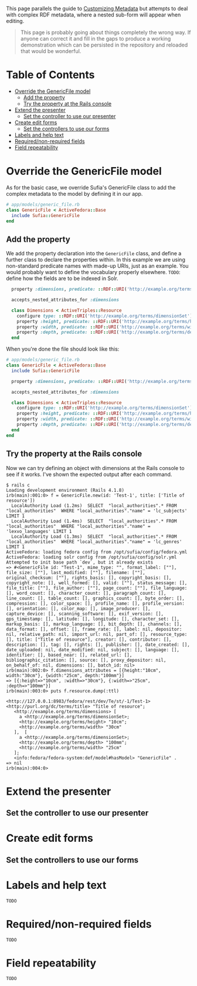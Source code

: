 This page parallels the guide to [Customizing Metadata](https://github.com/projecthydra/sufia/wiki/Customizing-Metadata) but attempts to deal with complex RDF metadata, where a nested sub-form will appear when editing.

> This page is probably going about things completely the wrong way. If anyone can correct it and fill in the
> gaps to produce a working demonstration which can be persisted in the repository and reloaded that would be
> wonderful.

Table of Contents
=================

  * [Override the GenericFile model](#override-the-genericfile-model)
    * [Add the property](#add-the-property)
    * [Try the property at the Rails console](#try-the-property-at-the-rails-console)
  * [Extend the presenter](#extend-the-presenter)
    * [Set the controller to use our presenter](#set-the-controller-to-use-our-presenter)
  * [Create edit forms](#create-edit-forms)
    * [Set the controllers to use our forms](#set-the-controllers-to-use-our-forms)
  * [Labels and help text](#labels-and-help-text)
  * [Required/non-required fields](#requirednon-required-fields)
  * [Field repeatability](#field-repeatability)

# Override the GenericFile model

As for the basic case, we override Sufia's GenericFile class to add the complex metadata to the model by defining it in our app.

```ruby
# app/models/generic_file.rb
class GenericFile < ActiveFedora::Base
  include Sufia::GenericFile
end
```

## Add the property

We add the property declaration into the `GenericFile` class, and define a further class to declare the properties within. In this example we are using non-standard predicate names with made-up URIs, just as an example. You would probably want to define the vocabulary properly elsewhere.
`TODO`: define how the fields are to be indexed in Solr.

```ruby
  property :dimensions, predicate: ::RDF::URI('http://example.org/terms/dimensions'), class_name: "GenericFile::Dimensions"

  accepts_nested_attributes_for :dimensions

  class Dimensions < ActiveTriples::Resource
    configure type: ::RDF::URI('http://example.org/terms/dimensionSet')
    property :height, predicate: ::RDF::URI('http://example.org/terms/height')
    property :width, predicate: ::RDF::URI('http://example.org/terms/width')
    property :depth, predicate: ::RDF::URI('http://example.org/terms/depth')
  end
```

When you're done the file should look like this:
```ruby
# app/models/generic_file.rb
class GenericFile < ActiveFedora::Base
  include Sufia::GenericFile

  property :dimensions, predicate: ::RDF::URI('http://example.org/terms/dimensions'), class_name: "GenericFile::Dimensions"

  accepts_nested_attributes_for :dimensions

  class Dimensions < ActiveTriples::Resource
    configure type: ::RDF::URI('http://example.org/terms/dimensionSet')
    property :height, predicate: ::RDF::URI('http://example.org/terms/height')
    property :width, predicate: ::RDF::URI('http://example.org/terms/width')
    property :depth, predicate: ::RDF::URI('http://example.org/terms/depth')
  end
end
```

## Try the property at the Rails console

Now we can try defining an object with dimensions at the Rails console to see if it works. I've shown the expected output after each command.
```
$ rails c
Loading development environment (Rails 4.1.8)
irb(main):001:0> f = GenericFile.new(id: 'Test-1', title: ['Title of resource'])
  LocalAuthority Load (1.2ms)  SELECT  "local_authorities".* FROM "local_authorities"  WHERE "local_authorities"."name" = 'lc_subjects' LIMIT 1
  LocalAuthority Load (1.4ms)  SELECT  "local_authorities".* FROM "local_authorities"  WHERE "local_authorities"."name" = 'lexvo_languages' LIMIT 1
  LocalAuthority Load (1.3ms)  SELECT  "local_authorities".* FROM "local_authorities"  WHERE "local_authorities"."name" = 'lc_genres' LIMIT 1
ActiveFedora: loading fedora config from /opt/sufia/config/fedora.yml
ActiveFedora: loading solr config from /opt/sufia/config/solr.yml
Attempted to init base path `dev`, but it already exists
=> #<GenericFile id: "Test-1", mime_type: "", format_label: [""], file_size: [""], last_modified: [""], filename: [""], original_checksum: [""], rights_basis: [], copyright_basis: [], copyright_note: [], well_formed: [], valid: [""], status_message: [], file_title: [""], file_author: [""], page_count: [""], file_language: [], word_count: [], character_count: [], paragraph_count: [], line_count: [], table_count: [], graphics_count: [], byte_order: [], compression: [], color_space: [], profile_name: [], profile_version: [], orientation: [], color_map: [], image_producer: [], capture_device: [], scanning_software: [], exif_version: [], gps_timestamp: [], latitude: [], longitude: [], character_set: [], markup_basis: [], markup_language: [], bit_depth: [], channels: [], data_format: [], offset: [], frame_rate: [], label: nil, depositor: nil, relative_path: nil, import_url: nil, part_of: [], resource_type: [], title: ["Title of resource"], creator: [], contributor: [], description: [], tag: [], rights: [], publisher: [], date_created: [], date_uploaded: nil, date_modified: nil, subject: [], language: [], identifier: [], based_near: [], related_url: [], bibliographic_citation: [], source: [], proxy_depositor: nil, on_behalf_of: nil, dimensions: [], batch_id: nil>
irb(main):002:0> f.dimensions_attributes = [{height:"10cm", width:"30cm"}, {width:"25cm", depth:"100mm"}]
=> [{:height=>"10cm", :width=>"30cm"}, {:width=>"25cm", :depth=>"100mm"}]
irb(main):003:0> puts f.resource.dump(:ttl)

<http://127.0.0.1:8983/fedora/rest/dev/Te/st/-1/Test-1> <http://purl.org/dc/terms/title> "Title of resource";
   <http://example.org/terms/dimensions> [
     a <http://example.org/terms/dimensionSet>;
     <http://example.org/terms/height> "10cm";
     <http://example.org/terms/width> "30cm"
   ],  [
     a <http://example.org/terms/dimensionSet>;
     <http://example.org/terms/depth> "100mm";
     <http://example.org/terms/width> "25cm"
   ];
   <info:fedora/fedora-system:def/model#hasModel> "GenericFile" .
=> nil
irb(main):004:0>
```

# Extend the presenter

## Set the controller to use our presenter

# Create edit forms

## Set the controllers to use our forms

# Labels and help text

`TODO`

# Required/non-required fields

`TODO`

# Field repeatability

`TODO`